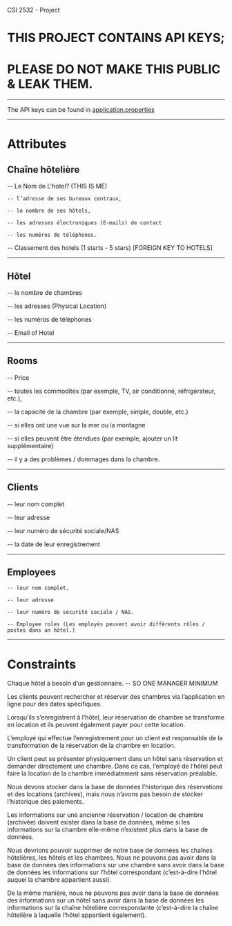 CSI 2532 - Project

# THIS PROJECT CONTAINS API KEYS; 

# PLEASE DO NOT MAKE THIS PUBLIC & LEAK THEM.


---



The API keys can be found in [application.properties
](backend/src/main/resources/application.properties)

---



# Attributes

## Chaîne hôtelière

-- Le Nom de L'hotel? (THIS IS ME)

    -- l’adresse de ses bureaux centraux,

    -- le nombre de ses hôtels,

    -- les adresses électroniques (E-mails) de contact

    -- les numéros de téléphones.

-- Classement des hotels (1 starts - 5 stars) [FOREIGN KEY TO HOTELS]

---

## Hôtel

-- le nombre de chambres

-- les adresses (Physical Location)

-- les numéros de téléphones

-- Email of Hotel

---

## Rooms

-- Price

-- toutes les commodités (par exemple, TV, air conditionné,
réfrigérateur, etc.),

-- la capacité de la chambre (par exemple, simple, double, etc.)

-- si elles ont
une vue sur la mer ou la montagne

-- si elles peuvent être étendues (par exemple, ajouter un lit
supplémentaire)

-- il y a des problèmes / dommages dans la chambre.

---

## Clients

-- leur nom complet

-- leur adresse

-- leur numéro de sécurité sociale/NAS

-- la date de leur enregistrement

---

## Employees

    -- leur nom complet,

    -- leur adresse

    -- leur numéro de sécurité sociale / NAS.

    -- Employee roles (Les employés peuvent avoir différents rôles / postes dans un hôtel.)

---

# Constraints

Chaque hôtel a besoin d’un gestionnaire.  -- SO ONE MANAGER MINIMUM

Les clients peuvent rechercher et réserver des chambres via l’application en ligne pour des dates spécifiques.

Lorsqu’ils s’enregistrent à l’hôtel, leur réservation de chambre se transforme en location et ils peuvent également payer
pour cette location.

L’employé qui effectue l’enregistrement pour un client est responsable de la transformation de la réservation de la chambre en location.

Un client peut se présenter physiquement dans un hôtel sans réservation et demander directement une chambre. Dans ce
cas, l’employé de l’hôtel peut faire la location de la chambre immédiatement sans réservation préalable.

Nous devons stocker dans la base de données l’historique des réservations et des locations
(archives), mais nous n’avons pas besoin de stocker l’historique des paiements.

Les informations sur une ancienne réservation / location de chambre (archivée) doivent exister dans
la base de données, même si les informations sur la chambre elle-même n’existent plus dans la
base de données.

Nous devrions pouvoir supprimer de notre base de données les chaînes hôtelières, les hôtels et les chambres. Nous ne pouvons pas avoir dans la base de données des informations sur une chambre sans avoir dans la base de données les informations sur l’hôtel correspondant (c’est-à-dire l’hôtel auquel la chambre appartient aussi).

De la même manière, nous ne pouvons pas avoir dans la base de données des informations sur un hôtel sans avoir dans la base de données les informations sur la chaîne hôtelière correspondante (c’est-à-dire la chaîne hôtelière à laquelle l’hôtel appartient également).
